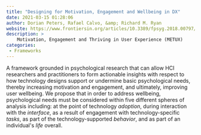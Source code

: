 ```yaml
---
title: "Designing for Motivation, Engagement and Wellbeing in DX"
date: 2021-03-15 01:28:06
author: Dorian Peters, Rafael Calvo, &amp; Richard M. Ryan
website: https://www.frontiersin.org/articles/10.3389/fpsyg.2018.00797/full
description: >
    Motivation, Engagement and Thriving in User Experience (METUX)
categories:
 - Frameworks
---
```


A framework grounded in psychological research that can allow HCI researchers and practitioners to form actionable insights with respect to how technology designs support or undermine basic psychological needs, thereby increasing motivation and engagement, and ultimately, improving user wellbeing. We propose that in order to address wellbeing, psychological needs must be considered within five different spheres of analysis including: at the point of technology *adoption*, during interaction with the *interface*, as a result of engagement with technology-specific *tasks*, as part of the technology-supported *behavior*, and as part of an individual's *life* overall.